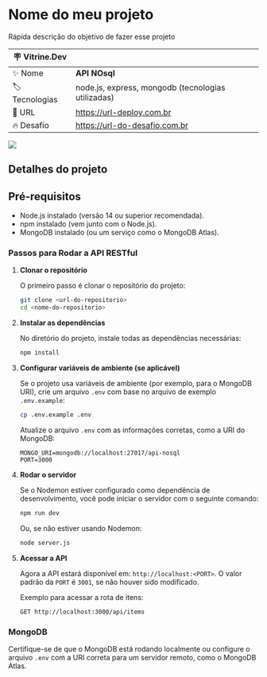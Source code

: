 # Nome do meu projeto

Rápida descrição do objetivo de fazer esse projeto

| :placard: Vitrine.Dev |     |
| -------------  | --- |
| :sparkles: Nome        | **API NOsql**
| :label: Tecnologias | node.js, express, mongodb (tecnologias utilizadas)
| :rocket: URL         | https://url-deploy.com.br
| :fire: Desafio     | https://url-do-desafio.com.br

<!-- Inserir imagem com a #vitrinedev ao final do link -->
![](https://via.placeholder.com/1200x500.png?text=imagem+lindona+do+meu+projeto#vitrinedev)

## Detalhes do projeto


## Pré-requisitos
- Node.js instalado (versão 14 ou superior recomendada).
- npm instalado (vem junto com o Node.js).
- MongoDB instalado (ou um serviço como o MongoDB Atlas).

### Passos para Rodar a API RESTful

1. **Clonar o repositório**

   O primeiro passo é clonar o repositório do projeto:

   ```bash
   git clone <url-do-repositorio>
   cd <nome-do-repositorio>
   ```

2. **Instalar as dependências**

   No diretório do projeto, instale todas as dependências necessárias:

   ```bash
   npm install
   ```

3. **Configurar variáveis de ambiente (se aplicável)**

   Se o projeto usa variáveis de ambiente (por exemplo, para o MongoDB URI), crie um arquivo `.env` com base no arquivo de exemplo `.env.example`:

   ```bash
   cp .env.example .env
   ```

   Atualize o arquivo `.env` com as informações corretas, como a URI do MongoDB:

   ```
   MONGO_URI=mongodb://localhost:27017/api-nosql
   PORT=3000
   ```

4. **Rodar o servidor**

   Se o Nodemon estiver configurado como dependência de desenvolvimento, você pode iniciar o servidor com o seguinte comando:

   ```bash
   npm run dev
   ```

   Ou, se não estiver usando Nodemon:

   ```bash
   node server.js
   ```

5. **Acessar a API**

   Agora a API estará disponível em: `http://localhost:<PORT>`. O valor padrão da `PORT` é `3001`, se não houver sido modificado.

   Exemplo para acessar a rota de itens:

   ```
   GET http://localhost:3000/api/items
   ```

### MongoDB

Certifique-se de que o MongoDB está rodando localmente ou configure o arquivo `.env` com a URI correta para um servidor remoto, como o MongoDB Atlas.

